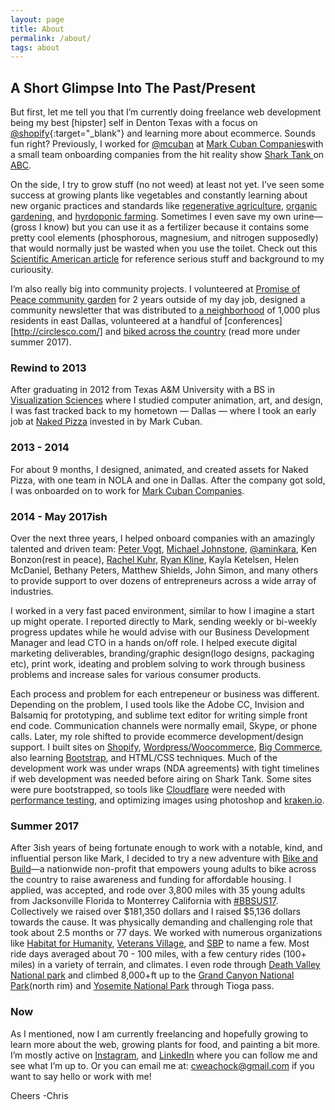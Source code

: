 ```yaml
---
layout: page
title: About 
permalink: /about/
tags: about
---
```


## A Short Glimpse Into The Past/Present 
But first, let me tell you that I’m currently doing freelance web development being my best [hipster] self in Denton Texas with a focus on [@shopify](https://www.shopify.com){:target="_blank"} and learning more about ecommerce. Sounds fun right? Previously, I worked for [@mcuban](https://twitter.com/mcuban) at [Mark Cuban Companies](http://markcubancompanies.com/)with a small team onboarding companies from the hit reality show [Shark Tank ](http://abc.go.com/shows/shark-tank) on [ABC](http://abc.go.com/). 

On the side, I try to grow stuff (no not weed) at least not yet. I’ve seen some success at growing plants like vegetables and constantly learning about new organic practices and standards like [regenerative agriculture](https://www.patagonia.com/blog/2017/09/join-us-the-journey-to-regenerative-organic-certification/), [organic gardening](https://rodaleinstitute.org/), and [hyrdoponic farming](https://modernfarmer.com/2017/05/is-hydro-organic-farming-organic/). Sometimes I even save my own urine—(gross I know) but you can use it as a fertilizer because it contains some pretty cool elements (phosphorous, magnesium, and nitrogen supposedly) that would normally just be wasted when you use the toilet. Check out this [Scientific American article](https://www.scientificamerican.com/article/human-urine-is-an-effective-fertilizer/) for reference serious stuff and background to my curiousity.

I’m also really big into community projects. I volunteered at [Promise of Peace community garden](http://promiseofpeace.us/) for 2 years outside of my day job, designed a community newsletter that was distributed to [a neighborhood](http://www.littleforesthills.com/) of 1,000 plus residents in east Dallas, volunteered at a handful of [conferences][http://circlesco.com/] and [biked across the country](https://classic.bikeandbuild.org/rider/9274) (read more under summer 2017).  

### Rewind to 2013
After graduating in 2012 from Texas A&M University with a BS in [Visualization Sciences](http://viz.arch.tamu.edu/) where I studied computer animation, art, and design, I was fast tracked back to my hometown — Dallas — where I took an early job at [Naked Pizza](https://nkdpizza.com/) invested in by Mark Cuban. 

### 2013 - 2014
For about 9 months, I designed, animated, and created assets for Naked Pizza, with one team in NOLA and one in Dallas. After the company got sold, I was onboarded on to work for [Mark Cuban Companies](http://markcubancompanies.com/). 

### 2014 - May 2017ish
Over the next three years, I helped onboard companies with an amazingly talented and driven team: [Peter Vogt](http://petervogt.co/), [Michael Johnstone](https://www.michaeljohnstone.us/), [@aminkara](https://twitter.com/aminkara), Ken Bonzon(rest in peace), [Rachel Kuhr](https://www.rachelkuhr.com/), [Ryan Kline](https://www.linkedin.com/in/ryankline), Kayla Ketelsen, Helen McDaniel, Bethany Peters, Matthew Shields, John Simon, and many others to provide support to over dozens of entrepreneurs across a wide array of industries. 

I worked in a very fast paced environment, similar to how I imagine a start up might operate. I reported directly to Mark, sending weekly or bi-weekly progress updates while he would advise with our Business Development Manager and lead CTO in a hands on/off role. I helped execute digital marketing deliverables, branding/graphic design(logo designs, packaging etc), print work, ideating and problem solving to work through business problems and increase sales for various consumer products. 

Each process and problem for each entrepeneur or business was different. Depending on the problem, I used tools like the Adobe CC, Invision and Balsamiq for prototyping, and sublime text editor for writing simple front end code. Communication channels were normally email, Skype, or phone calls. Later, my role shifted to provide ecommerce development/design support. I built sites on [Shopify](https://www.shopify.com), [Wordpress/Woocommerce](https://wordpress.org/), [Big Commerce](https://www.bigcommerce.com/), also learning [Bootstrap](https://getbootstrap.com/), and HTML/CSS techniques. Much of the development work was under wraps (NDA agreements) with tight timelines if web development was needed before airing on Shark Tank. Some sites were pure bootstrapped, so tools like [Cloudflare](https://www.cloudflare.com/) were needed with [performance testing](https://www.webpagetest.org/), and optimizing images using photoshop and [kraken.io](kraken.io). 

### Summer 2017
After 3ish years of being fortunate enough to work with a notable, kind, and influential person like Mark, I decided to try a new adventure with [Bike and Build](https://bikeandbuild.org/)—a nationwide non-profit that empowers young adults to bike across the country to raise awareness and funding for affordable housing. I applied, was accepted, and rode over 3,800 miles with 35 young adults from Jacksonville Florida to Monterrey California with [#BBSUS17](https://www.instagram.com/explore/tags/bbsus17/). Collectively we raised over $181,350 dollars and I raised $5,136 dollars towards the cause. It was physically demanding and challenging role that took about 2.5 months or 77 days. We worked with numerous organizations like [Habitat for Humanity](https://www.habitat.org/), [Veterans Village](http://www.veteransvillage.org/), and [SBP](http://sbpusa.org/) to name a few. Most ride days averaged about 70 - 100 miles, with a few century rides (100+ miles) in a variety of terrain, and climates. I even rode through [Death Valley National park](https://www.nps.gov/deva/index.htm) and climbed 8,000+ft up to the [Grand Canyon National Park](https://www.nps.gov/grca/index.htm)(north rim) and [Yosemite National Park](https://www.nps.gov/yose/index.htm) through Tioga pass. 

### Now
As I mentioned, now I am currently freelancing and hopefully growing to learn more about the web, growing plants for food, and painting a bit more. I’m mostly active on [Instagram](https://www.instagram.com/cweachock/), and [LinkedIn](https://www.linkedin.com/in/christopher-weachock-031a8263/) where you can follow me and see what I’m up to. Or you can email me at: [cweachock@gmail.com](mailto:cweachock@gmail.com) if you want to say hello or work with me! 

Cheers
-Chris

